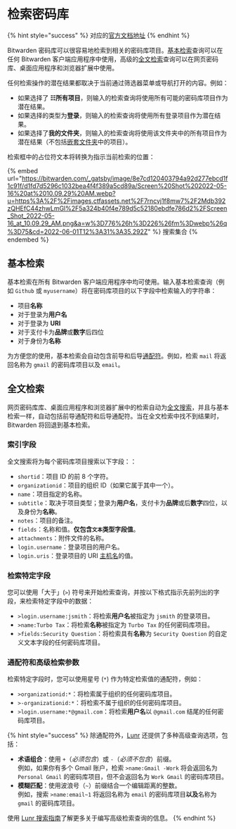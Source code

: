 # 检索密码库

{% hint style="success" %}
对应的[官方文档地址](https://bitwarden.com/help/article/searching-vault/)
{% endhint %}

Bitwarden 密码库可以很容易地检索到相关的密码库项目。[基本检索](search-your-vault.md#applications-that-use-full-text-search)查询可以在任何 Bitwarden 客户端应用程序中使用，高级的[全文检索](search-your-vault.md#applications-that-use-full-text-search-1)查询可以在网页密码库、桌面应用程序和浏览器扩展中使用。

任何检索操作的潜在结果都取决于当前通过筛选器菜单或导航打开的内容。例如：

* 如果选择了 **☷所有项目**，则输入的检索查询将使用所有可能的密码库项目作为潜在结果。
* 如果选择的类型为**登录**，则输入的检索查询将使用所有登录项目作为潜在结果。
* 如果选择了**我的文件夹**，则输入的检索查询将使用该文件夹中的所有项目作为潜在结果（不包括[嵌套文件夹](folders.md)中的项目）。

检索框中的占位符文本将转换为指示当前检索的位置：

{% embed url="https://bitwarden.com/_gatsby/image/8e7cd120403794a92d277ebcd1f1c91f/d1fd7d5296c1032bea4f4f389a5cd89a/Screen%20Shot%202022-05-16%20at%2010.09.29%20AM.webp?u=https%3A%2F%2Fimages.ctfassets.net%2F7rncvj1f8mw7%2F2Mdb392zQHEfC44zhwLmGl%2F5a324b40f4e789d5c52180ebdfe786d2%2FScreen_Shot_2022-05-16_at_10.09.29_AM.png&a=w%3D776%26h%3D226%26fm%3Dwebp%26q%3D75&cd=2022-06-01T12%3A31%3A35.292Z" %}
搜索集合
{% endembed %}

## 基本检索 <a href="#applications-that-use-full-text-search" id="applications-that-use-full-text-search"></a>

基本检索在所有 Bitwarden 客户端应用程序中均可使用。输入基本检索查询（例如 `Github` 或 `myusername`）将在密码库项目的以下字段中检索输入的字符串：

* 项目**名称**
* 对于登录为**用户名**
* 对于登录为 **URI**
* 对于支付卡为**品牌**或**数字**后四位
* 对于身份为**名称**

为方便您的使用，基本检索会自动包含前导和后导[通配符](search-your-vault.md#wildcards-and-advanced-search-parameters)。例如，检索 `mail` 将返回名称为 `gmail` 的密码库项目以及 `email`。

## 全文检索 <a href="#applications-that-use-full-text-search" id="applications-that-use-full-text-search"></a>

网页密码库库、桌面应用程序和浏览器扩展中的检索自动为[全文搜索](https://zh.wikipedia.org/wiki/%E5%85%A8%E6%96%87%E6%AA%A2%E7%B4%A2)，并且与基本检索一样，自动包括前导通配符和后导通配符。当在全文检索中找不到结果时，Bitwarden 将回退到基本检索。

### 索引字段 <a href="#indexed-fields" id="indexed-fields"></a>

全文搜索将为每个密码库项目搜索以下字段：：

* `shortid`：项目 ID 的前 8 个字符。
* `organizationid`：项目的组织 ID（如果它属于其中一个）。
* `name`：项目指定的名称。
* `subtitle`：取决于项目类型；登录为**用户名**，支付卡为**品牌**或后**数字**四位，以及身份为**名称**。
* `notes`：项目的备注。
* `fields`：名称和值。**仅包含`文本`类型字段值**。
* `attachments`：附件文件的名称。
* `login.username`：登录项目的用户名。
* `login.uris`：登录项目的 URI [主机名](https://developer.mozilla.org/en-US/docs/Web/API/HTMLHyperlinkElementUtils/hostname)的值。

### 检索特定字段 <a href="#searching-specific-fields" id="searching-specific-fields"></a>

您可以使用「大于」(`>`) 符号来开始检索查询，并按以下格式指示先前列出的字段，来检索特定字段中的数据：

* `>login.username:jsmith`：将检索**用户名**被指定为 `jsmith` 的登录项目。
* `>name:Turbo Tax`：将检索**名称**被指定为 `Turbo Tax` 的任何密码库项目。
* `>fields:Security Question`：将检索具有**名称**为 `Security Question` 的自定义文本字段的任何密码库项目。

### 通配符和高级检索参数 <a href="#wildcards-and-advanced-search-parameters" id="wildcards-and-advanced-search-parameters"></a>

检索特定字段时，您可以使用星号 (`*`) 作为特定检索值的通配符，例如：

* `>organizationid:*`：将检索属于组织的任何密码库项目。
* `>-organizationid:*`：将检索不属于组织的任何密码库项目。
* `>login.username:*@gmail.com`：将检索**用户名**以 `@gmail.com` 结尾的任何密码库项目。

{% hint style="success" %}
除通配符外，[Lunr](https://lunrjs.com/) 还提供了多种高级查询选项，包括：

* **术语组合**：使用 `+`（_必须包含_）或 `-`（_必须不包含_）前缀。\
  例如，如果你有多个 Gmail 账户，检索 `>name:Gmail -Work` 将会返回名为 `Personal Gmail` 的密码库项目，但不会返回名为 `Work Gmail` 的密码库项目。
* **模糊匹配**：使用波浪号（`~`）前缀结合一个编辑距离的整数。\
  例如，搜索 `>name:email~1` 将返回名称为 `email` 的密码库项目**以及**名称为 `gmail` 的密码库项目。

使用 [Lunr 搜索指南](https://lunrjs.com/guides/searching.html)了解更多关于编写高级检索查询的信息。
{% endhint %}
